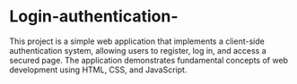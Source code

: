 # Login-authentication-
This project is a simple web application that implements a client-side authentication system, allowing users to register, log in, and access a secured page. The application demonstrates fundamental concepts of web development using HTML, CSS, and JavaScript.
